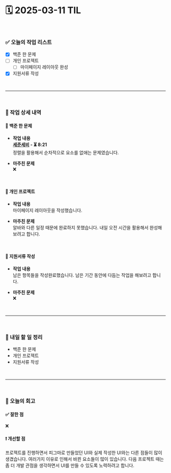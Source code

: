 # 🗓️ 2025-03-11 TIL

<br>

### ✅ 오늘의 작업 리스트  
- [x] 백준 한 문제
- [ ] 개인 프로젝트
    - [ ] 마이페이지 레이아웃 완성
- [x] 지원서류 작성

<br>

---

<br>

### 📌 작업 상세 내역  

#### 🔹 백준 한 문제
- **작업 내용**<br>
**[세준세비](https://www.acmicpc.net/problem/1524) - ⏳ 8:21**<br>
정렬을 활용해서 순차적으로 요소를 없애는 문제였습니다.

- **마주친 문제**<br>
❌

<br>

#### 🔹 개인 프로젝트
- **작업 내용**<br>
마이페이지 레이아웃을 작성했습니다.

- **마주친 문제**<br>
알바와 다른 일정 때문에 완료하지 못했습니다. 내일 오전 시간을 활용해서 완성해보려고 합니다.

<br>

#### 🔹 지원서류 작성
- **작업 내용**<br>
남은 항목들을 작성완료했습니다. 남은 기간 동안에 다듬는 작업을 해보려고 합니다.

- **마주친 문제**<br>
❌

<br>

---

<br>

### 🚀 내일 할 일 정리  

- 백준 한 문제
- 개인 프로젝트
- 지원서류 작성

<br>

---

<br>

### 🧐 오늘의 회고  

#### ✅ 잘한 점
❌

#### ❗ 개선할 점
프로젝트를 진행하면서 피그마로 만들었던 UI와 실제 작성한 UI와는 다른 점들이 많이 생겼습니다. 여러가지 이유로 인해서 바뀐 요소들이 많이 있습니다. 다음 프로젝트 때는 좀 더 개발 관점을 생각하면서 UI를 만들 수 있도록 노력하려고 합니다.


<br><br><br>